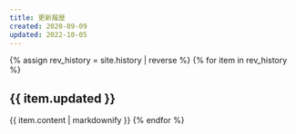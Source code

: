 ```yaml
---
title: 更新履歴
created: 2020-09-09
updated: 2022-10-05
---
```

{% assign rev_history = site.history | reverse %}
{% for item in rev_history %}
## <a name="{{ item.updated }}">{{ item.updated }}</a>
{{ item.content | markdownify }}
{% endfor %}
